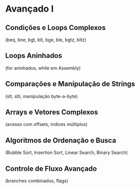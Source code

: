 # Avançado I

## Condições e Loops Complexos
(beq, bne, bgt, blt, bge, ble, bgtz, bltz)

## Loops Aninhados
(for aninhados, while em Assembly)

## Comparações e Manipulação de Strings
(slt, slti, manipulação byte-a-byte)

## Arrays e Vetores Complexos
(acesso com offsets, índices múltiplos)

## Algoritmos de Ordenação e Busca
(Bubble Sort, Insertion Sort, Linear Search, Binary Search)

## Controle de Fluxo Avançado
(branches combinados, flags)
